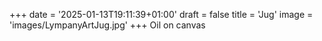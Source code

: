 +++
date = '2025-01-13T19:11:39+01:00'
draft = false
title = 'Jug'
image = 'images/LympanyArtJug.jpg'
+++
Oil on canvas